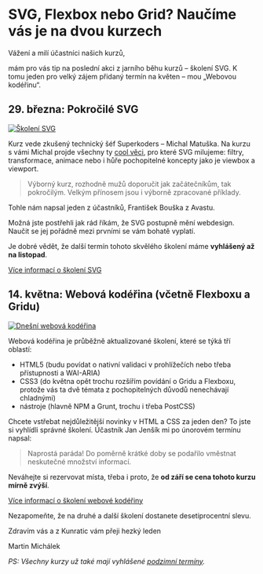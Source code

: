 # SVG, Flexbox nebo Grid? Naučíme vás je na dvou kurzech

Vážení a milí účastníci našich kurzů,

mám pro vás tip na poslední akci z jarního běhu kurzů – školení SVG. K tomu jeden pro velký zájem přidaný termín na květen – mou „Webovou kodéřinu“.


## 29. března: Pokročilé SVG

[![Školení SVG](https://gallery.mailchimp.com/d6be2f1899eba6a7651157403/images/84aa29a4-7e80-45ab-9b53-6faab3c05113.jpg)](https://www.vzhurudolu.cz/kurzy/svg)

Kurz vede zkušený technický šéf Superkoders – Michal Matuška. Na kurzu s vámi Michal projde všechny ty [cool věci](https://www.vzhurudolu.cz/prirucka/svg-inspirace), pro které SVG milujeme: filtry, transformace, animace nebo i hůře pochopitelné koncepty jako je viewbox a viewport. 

> Výborný kurz, rozhodně mužů doporučit jak začátečníkům, tak pokročilým. Velkým přínosem jsou i výborně zpracované příklady.

Tohle nám napsal jeden z účastníků, František Bouška z Avastu.

Možná jste postřehli jak rád říkám, že SVG postupně mění webdesign. Naučit se jej pořádně mezi prvními se vám bohatě vyplatí.

Je dobré vědět, že další termín tohoto skvělého školení máme **vyhlášený až na listopad**.

<p class="ta-c py-1">
<a class="button" href="https://www.vzhurudolu.cz/kurzy/svg">Více informací o školení SVG</a>
</p>



## 14. května: Webová kodéřina (včetně Flexboxu a Gridu)

[![Dnešní webová kodéřina](https://gallery.mailchimp.com/d6be2f1899eba6a7651157403/images/88e67667-40b2-4eda-82af-feac44b060f2.jpg)](https://www.vzhurudolu.cz/kurzy/webova-koderina)

Webová kodéřina je průběžně aktualizované školení, které se týká tří oblastí:

- HTML5 (budu povídat o nativní validaci v prohlížečích nebo třeba přístupnosti a WAI-ARIA)
- CSS3 (do května opět trochu rozšířím povídání o Gridu a Flexboxu, protože vás ta dvě témata z pochopitelných důvodů nenechávají chladnými)
- nástroje (hlavně NPM a Grunt, trochu i třeba PostCSS)

Chcete vstřebat nejdůležitější novinky v HTML a CSS za jeden den? To jste si vyhlídli správné školení. Účastník Jan Jenšík mi po únorovém termínu napsal:

> Naprostá paráda! Do poměrně krátké doby se podařilo vměstnat neskutečné množství informací.

Neváhejte si rezervovat místa, třeba i proto, že **od září se cena tohoto kurzu mírně zvýší**.

<p class="ta-c py-1">
<a class="button" href="https://www.vzhurudolu.cz/kurzy/webova-koderina">Více informací o školení webové kodéřiny</a>
</p>

Nezapomeňte, že na druhé a další školení dostanete desetiprocentní slevu.

Zdravím vás a z Kunratic vám přeji hezký leden

Martin Michálek   

*PS: Všechny kurzy už také mají vyhlášené [podzimní termíny](https://www.vzhurudolu.cz/kurzy).*